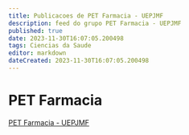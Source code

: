 ```yaml
---
title: Publicacoes de PET Farmacia - UEPJMF
description: feed do grupo PET Farmacia - UEPJMF
published: true
date: 2023-11-30T16:07:05.200498
tags: Ciencias da Saude
editor: markdown
dateCreated: 2023-11-30T16:07:05.200498
---
```


# PET Farmacia
[PET Farmacia - UEPJMF](/grupo/215PETFarmaciaUEPJMF.md)